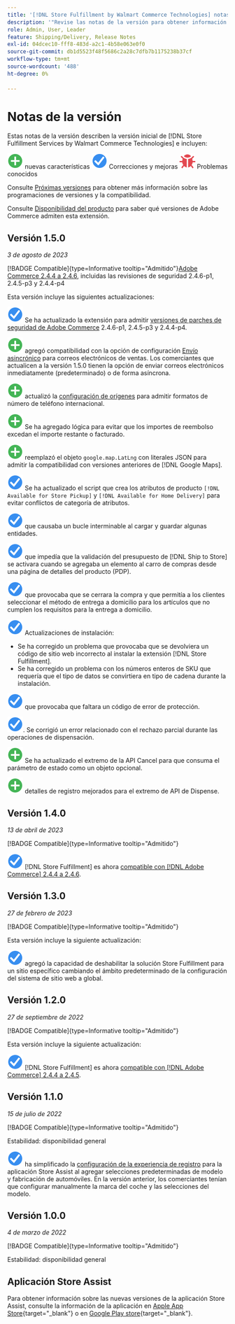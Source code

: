 ```yaml
---
title: '[!DNL Store Fulfillment by Walmart Commerce Technologies] notas de la versión'
description: '"Revise las notas de la versión para obtener información acerca de todas las  [!DNL Store Fulfillment by Walmart Commerce Technologies] versiones".'
role: Admin, User, Leader
feature: Shipping/Delivery, Release Notes
exl-id: 04dcec10-fff8-483d-a2c1-4b58e063e0f0
source-git-commit: db1d5523f48f5686c2a28c7dfb7b1175238b37cf
workflow-type: tm+mt
source-wordcount: '488'
ht-degree: 0%

---
```


# Notas de la versión

Estas notas de la versión describen la versión inicial de [!DNL Store Fulfillment Services by Walmart Commerce Technologies] e incluyen:

![Nuevas](../assets/new.svg) nuevas características
![Se ha corregido un problema](../assets/fix.svg) Correcciones y mejoras
![Problema conocido](../assets/bug.svg) Problemas conocidos

Consulte [Próximas versiones](https://experienceleague.adobe.com/docs/commerce-operations/release/planning/schedule.html) para obtener más información sobre las programaciones de versiones y la compatibilidad.

Consulte [Disponibilidad del producto](https://experienceleague.adobe.com/docs/commerce-operations/release/product-availability.html) para saber qué versiones de Adobe Commerce admiten esta extensión.

## Versión 1.5.0

*3 de agosto de 2023*

[!BADGE Compatible]{type=Informative tooltip="Admitido"}[Adobe Commerce 2.4.4 a 2.4.6](https://experienceleague.adobe.com/docs/commerce-operations/release/product-availability.html), incluidas las revisiones de seguridad 2.4.6-p1, 2.4.5-p3 y 2.4.4-p4

Esta versión incluye las siguientes actualizaciones:

![Nuevo](../assets/fix.svg) Se ha actualizado la extensión para admitir [versiones de parches de seguridad de Adobe Commerce](https://experienceleague.adobe.com/docs/commerce-operations/release/notes/security-patches/overview.html) 2.4.6-p1, 2.4.5-p3 y 2.4.4-p4.

![Nuevo](../assets/new.svg)<!-- WMTP-918 --> agregó compatibilidad con la opción de configuración [Envío asincrónico](sales-emails.md) para correos electrónicos de ventas. Los comerciantes que actualicen a la versión 1.5.0 tienen la opción de enviar correos electrónicos inmediatamente (predeterminado) o de forma asíncrona.

![Nuevo](../assets/new.svg)<!-- WMTP-916--> actualizó la [configuración de orígenes](merchant-store-configuration.md) para admitir formatos de número de teléfono internacional.

![Nuevo](../assets/new.svg) Se ha agregado lógica para evitar que los importes de reembolso excedan el importe restante o facturado.

![Nuevo](../assets/new.svg)<!-- WMTP-882 --> reemplazó el objeto `google.map.LatLng` con literales JSON para admitir la compatibilidad con versiones anteriores de [!DNL Google Maps].

![Se ha corregido un problema](../assets/fix.svg)<!-- WMTP- --> Se ha actualizado el script que crea los atributos de producto `[!DNL Available for Store Pickup]` y `[!DNL Available for Home Delivery]` para evitar conflictos de categoría de atributos.

![Se ha corregido un problema](../assets/fix.svg)<!-- WMTP-915 --> que causaba un bucle interminable al cargar y guardar algunas entidades.

![Se ha corregido un problema](../assets/fix.svg)<!-- WMTP-921 --> que impedía que la validación del presupuesto de [!DNL Ship to Store] se activara cuando se agregaba un elemento al carro de compras desde una página de detalles del producto (PDP).

![Se ha corregido un problema](../assets/fix.svg)<!-- WMTP- 932 --> que provocaba que se cerrara la compra y que permitía a los clientes seleccionar el método de entrega a domicilio para los artículos que no cumplen los requisitos para la entrega a domicilio.

![Se corrigió un problema](../assets/fix.svg) Actualizaciones de instalación:

- <!-- WMTP-880--> Se ha corregido un problema que provocaba que se devolviera un código de sitio web incorrecto al instalar la extensión [!DNL Store Fulfillment].

- <!-- WMTP-878--> Se ha corregido un problema con los números enteros de SKU que requería que el tipo de datos se convirtiera en tipo de cadena durante la instalación.

![Se ha corregido un problema](../assets/fix.svg)<!-- WMTP-915--> que provocaba que faltara un código de error de protección.

![Se corrigió un problema](../assets/fix.svg)<!-- WMTP-932 -->. Se corrigió un error relacionado con el rechazo parcial durante las operaciones de dispensación.

![Nuevo](../assets/new.svg)<!-- WMTP-953 --> Se ha actualizado el extremo de la API Cancel para que consuma el parámetro de estado como un objeto opcional.

![Nuevo](../assets/new.svg)<!-- WMTP-960 --> detalles de registro mejorados para el extremo de API de Dispense.

## Versión 1.4.0

*13 de abril de 2023*

[!BADGE Compatible]{type=Informative tooltip="Admitido"}

![Nuevo](../assets/fix.svg) [!DNL Store Fulfillment] es ahora [compatible con [!DNL Adobe Commerce] 2.4.4 a 2.4.6](https://experienceleague.adobe.com/docs/commerce-operations/release/product-availability.html).


## Versión 1.3.0

*27 de febrero de 2023*

[!BADGE Compatible]{type=Informative tooltip="Admitido"}

Esta versión incluye la siguiente actualización:

![Nuevo](../assets/fix.svg)<!-- WMTP-795 --> agregó la capacidad de deshabilitar la solución Store Fulfillment para un sitio específico cambiando el ámbito predeterminado de la configuración del sistema de sitio web a global.

## Versión 1.2.0

*27 de septiembre de 2022*

[!BADGE Compatible]{type=Informative tooltip="Admitido"}

Esta versión incluye la siguiente actualización:

![Nuevo](../assets/fix.svg) [!DNL Store Fulfillment] es ahora [compatible con [!DNL Adobe Commerce] 2.4.4 a 2.4.5](https://experienceleague.adobe.com/docs/commerce-operations/release/product-availability.html).


## Versión 1.1.0

*15 de julio de 2022*

[!BADGE Compatible]{type=Informative tooltip="Admitido"}

Estabilidad: disponibilidad general

![Nuevo](../assets/fix.svg)<!-- WMTP-731 --> ha simplificado la [configuración de la experiencia de registro](check-in-experience-setup.md) para la aplicación Store Assist al agregar selecciones predeterminadas de modelo y fabricación de automóviles. En la versión anterior, los comerciantes tenían que configurar manualmente la marca del coche y las selecciones del modelo.

## Versión 1.0.0

*4 de marzo de 2022*

[!BADGE Compatible]{type=Informative tooltip="Admitido"}

Estabilidad: disponibilidad general

## Aplicación Store Assist

Para obtener información sobre las nuevas versiones de la aplicación Store Assist, consulte la información de la aplicación en [Apple App Store](https://apps.apple.com/us/app/store-assist-by-walmart/id1609281539){target="_blank"} o en [Google Play store](https://play.google.com/store/apps/details?id=com.walmart.faas.storeassist){target="_blank"}.
